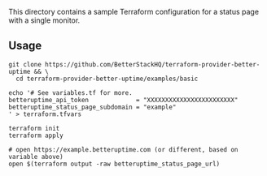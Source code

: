 This directory contains a sample Terraform configuration for a status page with a single monitor.

## Usage

```shell script
git clone https://github.com/BetterStackHQ/terraform-provider-better-uptime && \
  cd terraform-provider-better-uptime/examples/basic

echo '# See variables.tf for more.
betteruptime_api_token             = "XXXXXXXXXXXXXXXXXXXXXXXX"
betteruptime_status_page_subdomain = "example"
' > terraform.tfvars

terraform init
terraform apply

# open https://example.betteruptime.com (or different, based on variable above)
open $(terraform output -raw betteruptime_status_page_url)
```
